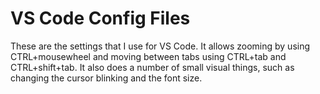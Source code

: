 # VS Code Config Files

These are the settings that I use for VS Code. It allows zooming by using CTRL+mousewheel and moving between tabs using CTRL+tab and CTRL+shift+tab. It also does a number of small visual things, such as changing the cursor blinking and the font size.
